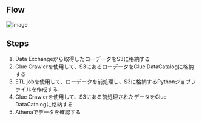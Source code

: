 ## Flow
![image](https://github.com/youngmin-jin/practice/assets/135728064/dc5f0e15-f5cd-45da-b0ed-00d1b9fb2f6f)


## Steps
1. Data Exchangeから取得したローデータをS3に格納する
2. Glue Crawlerを使用して、S3にあるローデータをGlue DataCatalogに格納する
3. ETL jobを使用して、ローデータを前処理し、S3に格納するPythonジョブファイルを作成する
4. Glue Crawlerを使用して、S3にある前処理されたデータをGlue DataCatalogに格納する
5. Athenaでデータを確認する
